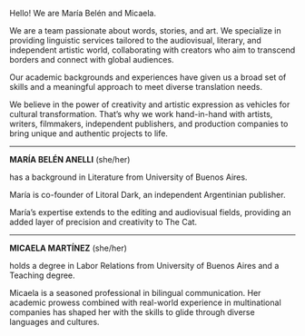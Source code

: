 
Hello! We are María Belén and Micaela. 

We are a team passionate about words, stories, and art. We specialize in providing linguistic services tailored to the audiovisual, literary, and independent artistic world, collaborating with creators who aim to transcend borders and connect with global audiences.

Our academic backgrounds and experiences have given us a broad set of skills and a meaningful approach to meet diverse translation needs. 

We believe in the power of creativity and artistic expression as vehicles for cultural transformation. That’s why we work hand-in-hand with artists, writers, filmmakers, independent publishers, and production companies to bring unique and authentic projects to life.

---

**MARÍA BELÉN ANELLI** (she/her) 

has a background in Literature from University of Buenos Aires.

María is co-founder of Litoral Dark, an independent Argentinian publisher.

María’s expertise extends to the editing and audiovisual fields, providing an added layer of precision and creativity to The Cat.

---

**MICAELA MARTÍNEZ** (she/her) 

holds a degree in Labor Relations from University of Buenos Aires and a Teaching degree.

Micaela is a seasoned professional in bilingual communication. Her academic prowess combined with real-world experience in multinational companies has shaped her with the skills to glide through diverse languages and cultures.
